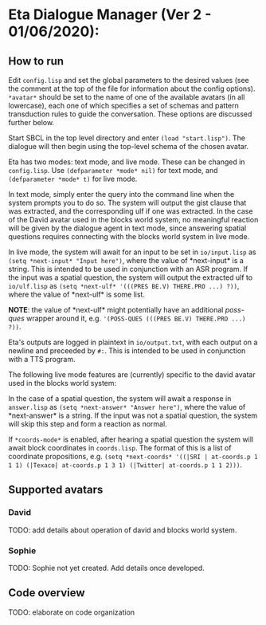 
# Eta Dialogue Manager (Ver 2 - 01/06/2020):

## How to run

Edit `config.lisp` and set the global parameters to the desired values (see the comment at the top of the file
for information about the config options). `*avatar*` should be set to the name of one of the available avatars (in all lowercase),
each one of which specifies a set of schemas and pattern transduction rules to guide the conversation. These options
are discussed further below.

Start SBCL in the top level directory and enter `(load "start.lisp")`. The dialogue will then begin using the top-level
schema of the chosen avatar.

Eta has two modes: text mode, and live mode. These can be changed in `config.lisp`. Use `(defparameter *mode* nil)` for
text mode, and `(defparameter *mode* t)` for live mode.

In text mode, simply enter the query into the command line when the system prompts you to do so. The system will
output the gist clause that was extracted, and the corresponding ulf if one was extracted. In the case of the David
avatar used in the blocks world system, no meaningful reaction will be given by the dialogue agent in text mode, since
answering spatial questions requires connecting with the blocks world system in live mode.

In live mode, the system will await for an input to be set in `io/input.lisp` as `(setq *next-input* "Input here")`,
where the value of \*next-input\* is a string. This is intended to be used in conjunction with an ASR program. If the
input was a spatial question, the system will output the extracted ulf to `io/ulf.lisp` as `(setq *next-ulf* '(((PRES BE.V) THERE.PRO ...) ?))`, where the value of \*next-ulf\* is some list.

**NOTE**: the value of \*next-ulf\* might potentially have an additional *poss-ques* wrapper around it, e.g. `'(POSS-QUES (((PRES BE.V) THERE.PRO ...) ?))`.

Eta's outputs are logged in plaintext in `io/output.txt`, with each output on a newline and preceeded by `#:`. This is intended
to be used in conjunction with a TTS program.

The following live mode features are (currently) specific to the david avatar used in the blocks world system:

In the case of a spatial question, the system will await a response in `answer.lisp` as
`(setq *next-answer* "Answer here")`, where the value of \*next-answer\* is a string. If the input
was not a spatial question, the system will skip this step and form a reaction as normal.

If `*coords-mode*` is enabled, after hearing a spatial question the system will await block coordinates in `coords.lisp`. The
format of this is a list of coordinate propositions, e.g. `(setq *next-coords* '((|SRI | at-coords.p 1 1 1) (|Texaco| at-coords.p 1 3 1) (|Twitter| at-coords.p 1 1 2)))`.

## Supported avatars

### David

TODO: add details about operation of david and blocks world system.

### Sophie

TODO: Sophie not yet created. Add details once developed.

## Code overview

TODO: elaborate on code organization



